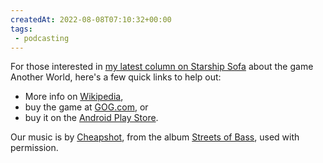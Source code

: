 ```yaml
---
createdAt: 2022-08-08T07:10:32+00:00
tags: 
 - podcasting
---
```

For those interested in [my latest column on Starship Sofa](http://www.starshipsofa.com/2013/02/13/starshipsofa-no-276-ken-liu/) about the game Another World, here's a few quick links to help out:

-   More info on [Wikipedia](http://en.wikipedia.org/wiki/Another_World_(video_game)),
-   buy the game at [GOG.com](http://www.gog.com/gamecard/another_world_15th_anniversary_edition), or
-   buy it on the [Android Play Store](https://play.google.com/store/apps/details?id=com.dotemu.anotherworld&hl=en).

Our music is by [Cheapshot](http://cheapshot.bandcamp.com/), from the album [Streets of Bass](http://cheapshot.bandcamp.com/album/streets-of-bass), used with permission.